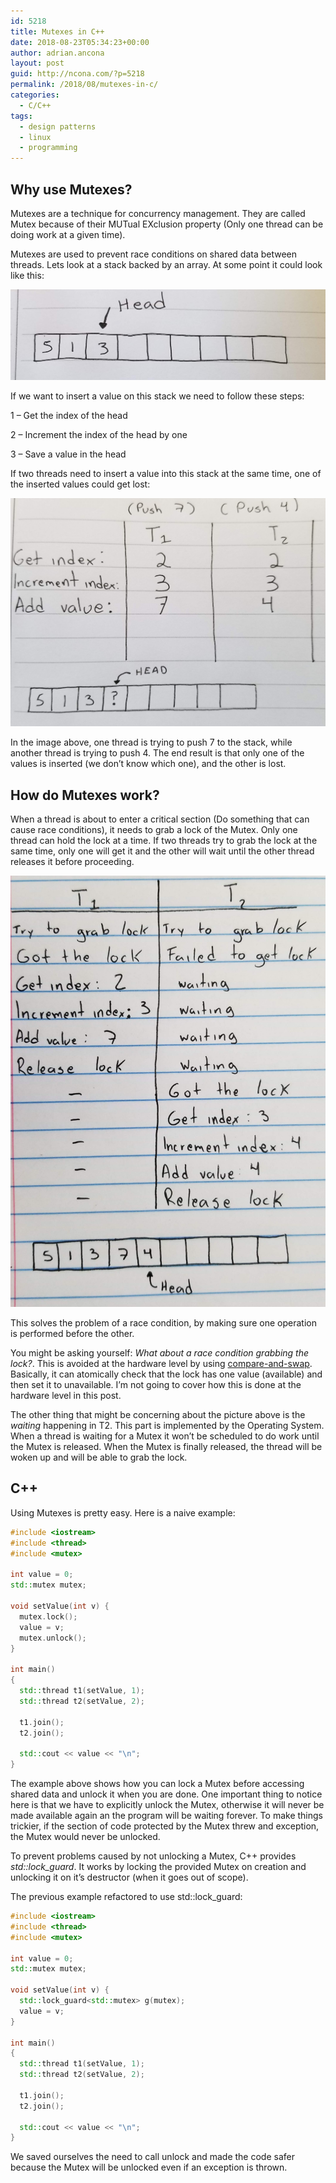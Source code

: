 ```yaml
---
id: 5218
title: Mutexes in C++
date: 2018-08-23T05:34:23+00:00
author: adrian.ancona
layout: post
guid: http://ncona.com/?p=5218
permalink: /2018/08/mutexes-in-c/
categories:
  - C/C++
tags:
  - design patterns
  - linux
  - programming
---
```

## Why use Mutexes?

Mutexes are a technique for concurrency management. They are called Mutex because of their MUTual EXclusion property (Only one thread can be doing work at a given time).

Mutexes are used to prevent race conditions on shared data between threads. Lets look at a stack backed by an array. At some point it could look like this:

[<img src="/images/posts/head.jpg" />](/images/posts/head.jpg)

If we want to insert a value on this stack we need to follow these steps:

1 &#8211; Get the index of the head
  
2 &#8211; Increment the index of the head by one
  
3 &#8211; Save a value in the head

If two threads need to insert a value into this stack at the same time, one of the inserted values could get lost:

<!--more-->

[<img src="/images/posts/threads.jpg" />](/images/posts/threads.jpg)

In the image above, one thread is trying to push 7 to the stack, while another thread is trying to push 4. The end result is that only one of the values is inserted (we don&#8217;t know which one), and the other is lost.

## How do Mutexes work?

When a thread is about to enter a critical section (Do something that can cause race conditions), it needs to grab a lock of the Mutex. Only one thread can hold the lock at a time. If two threads try to grab the lock at the same time, only one will get it and the other will wait until the other thread releases it before proceeding.

[<img src="/images/posts/mutexes.jpg" />](/images/posts/mutexes.jpg)

This solves the problem of a race condition, by making sure one operation is performed before the other.

You might be asking yourself: _What about a race condition grabbing the lock?_. This is avoided at the hardware level by using [compare-and-swap](https://en.wikipedia.org/wiki/Compare-and-swap). Basically, it can atomically check that the lock has one value (available) and then set it to unavailable. I&#8217;m not going to cover how this is done at the hardware level in this post.

The other thing that might be concerning about the picture above is the _waiting_ happening in T2. This part is implemented by the Operating System. When a thread is waiting for a Mutex it won&#8217;t be scheduled to do work until the Mutex is released. When the Mutex is finally released, the thread will be woken up and will be able to grab the lock.

## C++

Using Mutexes is pretty easy. Here is a naive example:

```cpp
#include <iostream>
#include <thread>
#include <mutex>

int value = 0;
std::mutex mutex;

void setValue(int v) {
  mutex.lock();
  value = v;
  mutex.unlock();
}

int main()
{
  std::thread t1(setValue, 1);
  std::thread t2(setValue, 2);

  t1.join();
  t2.join();

  std::cout << value << "\n";
}
```

The example above shows how you can lock a Mutex before accessing shared data and unlock it when you are done. One important thing to notice here is that we have to explicitly unlock the Mutex, otherwise it will never be made available again an the program will be waiting forever. To make things trickier, if the section of code protected by the Mutex threw and exception, the Mutex would never be unlocked.

To prevent problems caused by not unlocking a Mutex, C++ provides _std::lock_guard_. It works by locking the provided Mutex on creation and unlocking it on it&#8217;s destructor (when it goes out of scope).

The previous example refactored to use std::lock_guard:

```cpp
#include <iostream>
#include <thread>
#include <mutex>

int value = 0;
std::mutex mutex;

void setValue(int v) {
  std::lock_guard<std::mutex> g(mutex);
  value = v;
}

int main()
{
  std::thread t1(setValue, 1);
  std::thread t2(setValue, 2);

  t1.join();
  t2.join();

  std::cout << value << "\n";
}
```

We saved ourselves the need to call unlock and made the code safer because the Mutex will be unlocked even if an exception is thrown.
